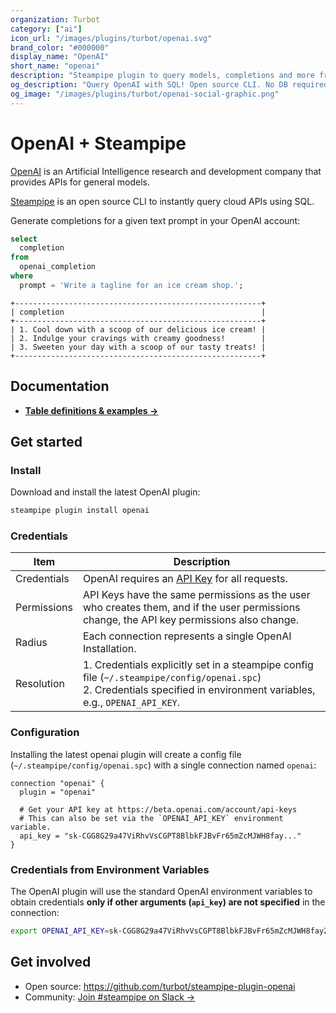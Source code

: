 ```yaml
---
organization: Turbot
category: ["ai"]
icon_url: "/images/plugins/turbot/openai.svg"
brand_color: "#000000"
display_name: "OpenAI"
short_name: "openai"
description: "Steampipe plugin to query models, completions and more from OpenAI."
og_description: "Query OpenAI with SQL! Open source CLI. No DB required."
og_image: "/images/plugins/turbot/openai-social-graphic.png"
---
```


# OpenAI + Steampipe

[OpenAI](https://openai.com) is an Artificial Intelligence research and development company that provides APIs for general models.

[Steampipe](https://steampipe.io) is an open source CLI to instantly query cloud APIs using SQL.

Generate completions for a given text prompt in your OpenAI account:

```sql
select
  completion
from
  openai_completion
where
  prompt = 'Write a tagline for an ice cream shop.';
```

```
+-------------------------------------------------------+
| completion                                            |
+-------------------------------------------------------+
| 1. Cool down with a scoop of our delicious ice cream! |
| 2. Indulge your cravings with creamy goodness!        |
| 3. Sweeten your day with a scoop of our tasty treats! |
+-------------------------------------------------------+
```

## Documentation

- **[Table definitions & examples →](/plugins/turbot/openai/tables)**

## Get started

### Install

Download and install the latest OpenAI plugin:

```bash
steampipe plugin install openai
```

### Credentials

| Item        | Description                                                                                                                                                                                                                                                                                 |
|-------------|---------------------------------------------------------------------------------------------------------------------------------------------------------------------------------------------------------------------------------------------------------------------------------------------|
| Credentials | OpenAI requires an [API Key](https://beta.openai.com/account/api-keys) for all requests.                                                                                                                                                                                 |
| Permissions | API Keys have the same permissions as the user who creates them, and if the user permissions change, the API key permissions also change.                                                                                                                                               |
| Radius      | Each connection represents a single OpenAI Installation.                                                                                                                                                                                                                                   |
| Resolution  | 1. Credentials explicitly set in a steampipe config file (`~/.steampipe/config/openai.spc`)<br />2. Credentials specified in environment variables, e.g., `OPENAI_API_KEY`. |

### Configuration

Installing the latest openai plugin will create a config file (`~/.steampipe/config/openai.spc`) with a single connection named `openai`:

```hcl
connection "openai" {
  plugin = "openai"

  # Get your API key at https://beta.openai.com/account/api-keys
  # This can also be set via the `OPENAI_API_KEY` environment variable.
  api_key = "sk-CGG8G29a47ViRhvVsCGPT8BlbkFJBvFr65mZcMJWH8fay..."
}
```

### Credentials from Environment Variables

The OpenAI plugin will use the standard OpenAI environment variables to obtain credentials **only if other arguments (`api_key`) are not specified** in the connection:

```sh
export OPENAI_API_KEY=sk-CGG8G29a47ViRhvVsCGPT8BlbkFJBvFr65mZcMJWH8fayZO8
```

## Get involved

- Open source: https://github.com/turbot/steampipe-plugin-openai
- Community: [Join #steampipe on Slack →](https://turbot.com/community/join)
